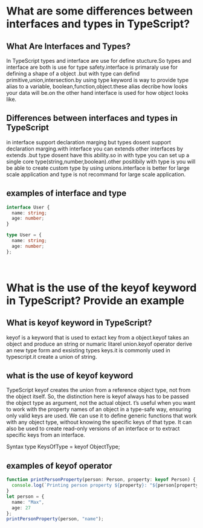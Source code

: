 # What are some differences between interfaces and types in TypeScript?

## What Are Interfaces and Types?
In TypeScript types and interface are use for define stucture.So types and interface are both is use for type safety.interface is primaraly use for defining a shape of a object .but with type can defind primitive,union,intersection.by using type keyword is way to provide type alias to a variable, boolean,function,object.these alias decribe how looks your data will be.on the other hand interface is used for how  object looks like.
## Differences between interfaces and types in TypeScript
in interface support declaration marging but types dosent support declaration marging.with interface you can extends other interfaces by extends .but  type dosent have this ability.so in with type you can set up a single core type(string,number,boolean).other positibily with type is you will be able to create custom type by using unions.interface is better for large scale application and type is not recommand for large scale application.

## examples of interface and type
```ts
interface User {
  name: string;
  age: number;
}

type User = {
  name: string;
  age: number;
};
```
<br/>


# What is the use of the keyof keyword in TypeScript? Provide an example

## What is keyof keyword in TypeScript?
keyof is a keyword that is used to extact key from a object.keyof takes an object and produce an string or numaric litarel union.keyof operator derive an new type form and exsisting types keys.it is commonly used in typescript.it create a union of string.
## what is the use of keyof keyword
TypeScript keyof creates the union from a reference object type, not from the object itself. So, the distinction here is keyof always has to be passed the object type as argument, not the actual object.
t’s useful when you want to work with the property names of an object in a type-safe way, ensuring only valid keys are used.
We can use it to define generic functions that work with any object type, without knowing the specific keys of that type. It can also be used to create read-only versions of an interface or to extract specific keys from an interface.

Syntax
type KeysOfType = keyof ObjectType;

## examples of keyof operator
```ts
function printPersonProperty(person: Person, property: keyof Person) {
  console.log(`Printing person property ${property}: "${person[property]}"`);
}
let person = {
  name: "Max",
  age: 27
};
printPersonProperty(person, "name");
```
